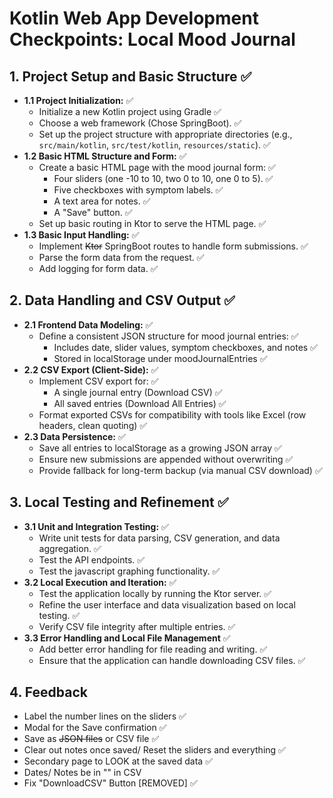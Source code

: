 # Kotlin Web App Development Checkpoints: Local Mood Journal

## 1. Project Setup and Basic Structure ✅

* **1.1 Project Initialization:** ✅
    * Initialize a new Kotlin project using Gradle  ✅
    * Choose a web framework (Chose SpringBoot). ✅
    * Set up the project structure with appropriate directories (e.g., `src/main/kotlin`, `src/test/kotlin`, `resources/static`). ✅
* **1.2 Basic HTML Structure and Form:** ✅
    * Create a basic HTML page with the mood journal form: ✅
        * Four sliders (one -10 to 10, two 0 to 10, one 0 to 5). ✅
        * Five checkboxes with symptom labels. ✅
        * A text area for notes. ✅ 
        * A "Save" button. ✅
    * Set up basic routing in Ktor to serve the HTML page. ✅
* **1.3 Basic Input Handling:** ✅
    * Implement ~~Ktor~~ SpringBoot routes to handle form submissions. ✅
    * Parse the form data from the request. ✅
    * Add logging for form data. ✅

## 2. Data Handling and CSV Output ✅

* **2.1 Frontend Data Modeling:** ✅
    * Define a consistent JSON structure for mood journal entries: ✅
      * Includes date, slider values, symptom checkboxes, and notes ✅
      * Stored in localStorage under moodJournalEntries ✅
* **2.2 CSV Export (Client-Side):** ✅
    * Implement CSV export for: ✅
      * A single journal entry (Download CSV) ✅
      * All saved entries (Download All Entries) ✅
    * Format exported CSVs for compatibility with tools like Excel (row headers, clean quoting) ✅
* **2.3 Data Persistence:** ✅
    * Save all entries to localStorage as a growing JSON array ✅
    * Ensure new submissions are appended without overwriting ✅
    * Provide fallback for long-term backup (via manual CSV download) ✅

## 3. Local Testing and Refinement ✅

* **3.1 Unit and Integration Testing:** ✅
    * Write unit tests for data parsing, CSV generation, and data aggregation. ✅
    * Test the API endpoints. ✅
    * Test the javascript graphing functionality. ✅
* **3.2 Local Execution and Iteration:** ✅
    * Test the application locally by running the Ktor server. ✅
    * Refine the user interface and data visualization based on local testing. ✅ 
    * Verify CSV file integrity after multiple entries. ✅
* **3.3 Error Handling and Local File Management** ✅
    * Add better error handling for file reading and writing. ✅
    * Ensure that the application can handle downloading CSV files. ✅

## 4. Feedback 

* Label the number lines on the sliders ✅
* Modal for the Save confirmation ✅
* Save as ~~JSON files~~ or CSV file ✅
* Clear out notes once saved/ Reset the sliders and everything ✅
* Secondary page to LOOK at the saved data ✅
* Dates/ Notes be in "" in CSV
* Fix "DownloadCSV" Button [REMOVED] ✅
